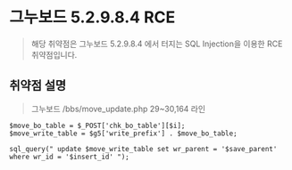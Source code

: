 # 그누보드 5.2.9.8.4 RCE
>해당 취약점은 그누보드 5.2.9.8.4 에서 터지는 SQL Injection을 이용한 RCE 취약점입니다.
>
## 취약점 설명
>그누보드 /bbs/move_update.php 29~30,164 라인
<pre><code>$move_bo_table = $_POST['chk_bo_table'][$i];
$move_write_table = $g5['write_prefix'] . $move_bo_table;</code></pre>
<pre><code>sql_query(" update $move_write_table set wr_parent = '$save_parent' where wr_id = '$insert_id' ");</code></pre>
